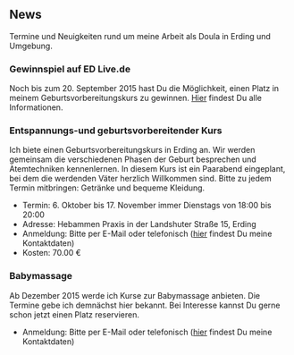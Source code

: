 ## News 
Termine und Neuigkeiten rund um meine Arbeit als Doula in Erding und Umgebung.

### Gewinnspiel auf ED Live.de
Noch bis zum 20. September 2015 hast Du die Möglichkeit, einen Platz in meinem Geburtsvorbereitungskurs zu gewinnen. [Hier](https://www.ed-live.de/gewinnspiele?id=166 "Geburtsvorbereitungskurs gewinnen") findest Du alle Informationen.

### Entspannungs-und geburtsvorbereitender Kurs
Ich biete einen Geburtsvorbereitungskurs in Erding an. Wir werden gemeinsam die verschiedenen Phasen der Geburt besprechen und Atemtechniken kennenlernen. In diesem Kurs ist ein Paarabend eingeplant, bei dem die werdenden Väter herzlich Willkommen sind. Bitte zu jedem Termin mitbringen: Getränke und bequeme Kleidung.
- Termin: 6. Oktober bis 17. November immer Dienstags von 18:00 bis 20:00
- Adresse: Hebammen Praxis in der Landshuter Straße 15, Erding
- Anmeldung: Bitte per E-Mail oder telefonisch ([hier](http://geburt-doula.de/contact/index.html) findest Du meine Kontaktdaten)
- Kosten: 70.00 €

### Babymassage
Ab Dezember 2015 werde ich Kurse zur Babymassage anbieten. Die Termine gebe ich demnächst hier bekannt. Bei Interesse kannst Du gerne schon jetzt einen Platz reservieren.
- Anmeldung: Bitte per E-Mail oder telefonisch ([hier](http://geburt-doula.de/contact/index.html) findest Du meine Kontaktdaten)
